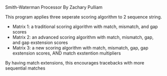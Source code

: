 Smith-Waterman Processor
By Zachary Pulliam


This program applies three seperate scoring algorithm to 2 sequence string.

- Matrix 1: a traditional scoring algorithm with match, mismatch, and gap scores
- Matrix 2: an advanced scoring algorithm with match, mismatch, gap, and gap exstension scores
- Matrix 3: a new scoring algorithm with match, mismatch, gap, gap exstension scores, AND match exstention multipliers

By having match extensions, this encourages tracebacks with more sequential matches
